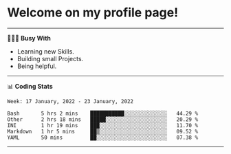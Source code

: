 # Welcome on my profile page!
<!-- print(("dralla"[::-1]+"s").capitalize()) -->

---
👨🏻‍💻 **Busy With**
* Learning new Skills.
* Building small Projects.
* Being helpful.

---
📊 **Coding Stats**
<!--START_SECTION:waka-->
```text
Week: 17 January, 2022 - 23 January, 2022

Bash       5 hrs 2 mins    ███████████░░░░░░░░░░░░░░   44.29 % 
Other      2 hrs 18 mins   █████░░░░░░░░░░░░░░░░░░░░   20.29 % 
INI        1 hr 19 mins    ███░░░░░░░░░░░░░░░░░░░░░░   11.70 % 
Markdown   1 hr 5 mins     ██▒░░░░░░░░░░░░░░░░░░░░░░   09.52 % 
YAML       50 mins         ██░░░░░░░░░░░░░░░░░░░░░░░   07.38 % 
```
<!--END_SECTION:waka-->
---
